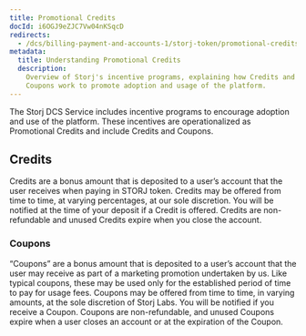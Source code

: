 ```yaml
---
title: Promotional Credits
docId: i6OGJ9eZJC7Vw04nKSqcD
redirects:
  - /dcs/billing-payment-and-accounts-1/storj-token/promotional-credits
metadata:
  title: Understanding Promotional Credits
  description:
    Overview of Storj's incentive programs, explaining how Credits and
    Coupons work to promote adoption and usage of the platform.
---
```


The Storj DCS Service includes incentive programs to encourage adoption and use of the platform. These incentives are operationalized as Promotional Credits and include Credits and Coupons.

## Credits

Credits are a bonus amount that is deposited to a user’s account that the user receives when paying in STORJ token. Credits may be offered from time to time, at varying percentages, at our sole discretion. You will be notified at the time of your deposit if a Credit is offered. Credits are non-refundable and unused Credits expire when you close the account.

### Coupons

“Coupons” are a bonus amount that is deposited to a user’s account that the user may receive as part of a marketing promotion undertaken by us. Like typical coupons, these may be used only for the established period of time to pay for usage fees. Coupons may be offered from time to time, in varying amounts, at the sole discretion of Storj Labs. You will be notified if you receive a Coupon. Coupons are non-refundable, and unused Coupons expire when a user closes an account or at the expiration of the Coupon.
